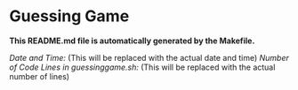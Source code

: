 # Guessing Game

**This README.md file is automatically generated by the Makefile.**

*Date and Time:* (This will be replaced with the actual date and time)
*Number of Code Lines in guessinggame.sh:* (This will be replaced with the actual number of lines)